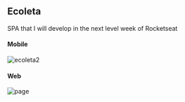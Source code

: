 ## Ecoleta
SPA that I will develop in the next level week of Rocketseat

#### Mobile
![ecoleta2](https://user-images.githubusercontent.com/28275815/84274528-5dcb9d00-ab06-11ea-9700-bf8564be5902.gif)

#### Web
![page](https://user-images.githubusercontent.com/28275815/84276294-8f456800-ab08-11ea-8b1a-1ab350d70513.png)
